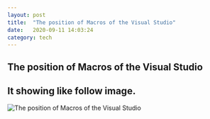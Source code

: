 ```yaml
---
layout: post
title:  "The position of Macros of the Visual Studio"
date:   2020-09-11 14:03:24
category: tech
---
```


## The position of Macros of the Visual Studio

## It showing like follow image.

![The position of Macros of the Visual Studio](blog-tech\_img\2020-09-11-the-position-of-macros-of-the-visual-studio\img_1.png)

